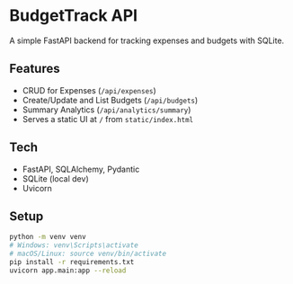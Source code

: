 # BudgetTrack API

A simple FastAPI backend for tracking expenses and budgets with SQLite.

## Features
- CRUD for Expenses (`/api/expenses`)
- Create/Update and List Budgets (`/api/budgets`)
- Summary Analytics (`/api/analytics/summary`)
- Serves a static UI at `/` from `static/index.html`

## Tech
- FastAPI, SQLAlchemy, Pydantic
- SQLite (local dev)
- Uvicorn

## Setup

```bash
python -m venv venv
# Windows: venv\Scripts\activate
# macOS/Linux: source venv/bin/activate
pip install -r requirements.txt
uvicorn app.main:app --reload
